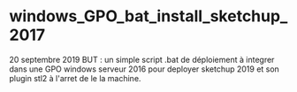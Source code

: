 # windows_GPO_bat_install_sketchup_2017
20 septembre 2019
BUT : un simple script .bat de déploiement à integrer dans une GPO windows serveur 2016 pour deployer sketchup 2019 et son plugin stl2 à l'arret de le la machine.

